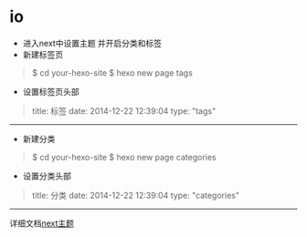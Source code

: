 # io
- 进入next中设置主题 并开启分类和标签
- 新建标签页
> $ cd your-hexo-site
$ hexo new page tags
- 设置标签页头部
> title: 标签
date: 2014-12-22 12:39:04
type: "tags"
---

- 新建分类
> $ cd your-hexo-site
$ hexo new page categories
- 设置分类头部
> title: 分类
date: 2014-12-22 12:39:04
type: "categories"
---

详细文档[next主题](http://theme-next.iissnan.com/theme-settings.html#tags-page)